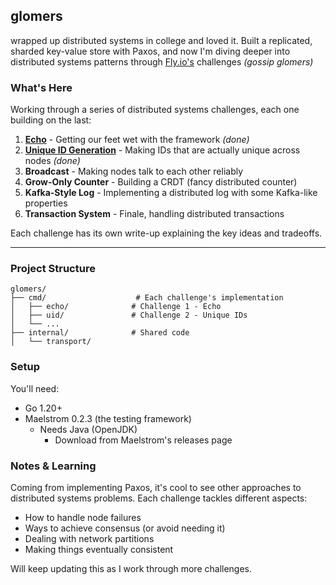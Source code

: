 ## glomers

 wrapped up distributed systems in college and loved it. Built a replicated, sharded key-value store with Paxos, and now I'm diving deeper into distributed systems patterns through [Fly.io's](https://fly.io/dist-sys/) challenges _(gossip glomers)_

### What's Here
Working through a series of distributed systems challenges, each one building on the last:

1. [**Echo**](/cmd/echo/README.md) - Getting our feet wet with the framework _(done)_
2. [**Unique ID Generation**](/cmd/uid/README.md) - Making IDs that are actually unique across nodes _(done)_
3. **Broadcast** - Making nodes talk to each other reliably
4. **Grow-Only Counter** - Building a CRDT (fancy distributed counter)
5. **Kafka-Style Log** - Implementing a distributed log with some Kafka-like properties
6. **Transaction System** - Finale, handling distributed transactions

Each challenge has its own write-up explaining the key ideas and tradeoffs.

---

### Project Structure
```
glomers/
├── cmd/                    # Each challenge's implementation
│   ├── echo/              # Challenge 1 - Echo
│   ├── uid/               # Challenge 2 - Unique IDs
│   └── ...             
├── internal/              # Shared code 
│   └── transport/      
```

### Setup

You'll need:
- Go 1.20+
- Maelstrom 0.2.3 (the testing framework)
  - Needs Java (OpenJDK)
    - Download from Maelstrom's releases page

### Notes & Learning
Coming from implementing Paxos, it's cool to see other approaches to distributed systems problems. Each challenge tackles different aspects:
- How to handle node failures
- Ways to achieve consensus (or avoid needing it)
- Dealing with network partitions
- Making things eventually consistent

Will keep updating this as I work through more challenges.